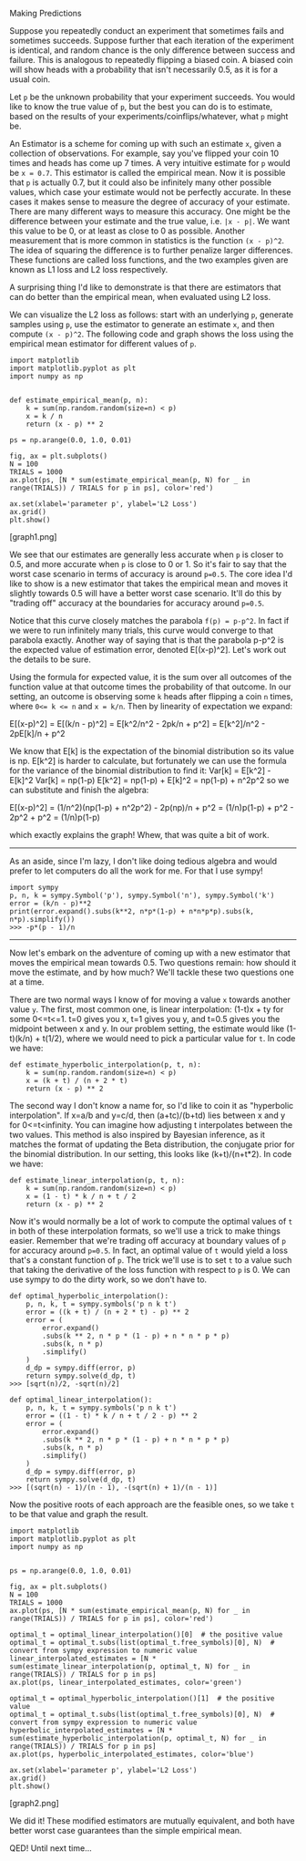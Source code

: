 Making Predictions

Suppose you repeatedly conduct an experiment that sometimes fails and sometimes succeeds. Suppose further that each iteration of the experiment is identical, and random chance is the only difference between success and failure. This is analogous to repeatedly flipping a biased coin. A biased coin will show heads with a probability that isn't necessarily 0.5, as it is for a usual coin.

Let `p` be the unknown probability that your experiment succeeds. You would like to know the true value of `p`, but the best you can do is to estimate, based on the results of your experiments/coinflips/whatever, what `p` might be. 

An Estimator is a scheme for coming up with such an estimate `x`, given a collection of observations. For example, say you've flipped your coin 10 times and heads has come up 7 times. A very intuitive estimate for `p` would be `x = 0.7`. This estimator is called the empirical mean. Now it is possible that `p` is actually 0.7, but it could also be infinitely many other possible values, which case your estimate would not be perfectly accurate. In these cases it makes sense to measure the degree of accuracy of your estimate. There are many different ways to measure this accuracy. One might be the difference between your estimate and the true value, i.e. `|x - p|`. We want this value to be 0, or at least as close to 0 as possible. Another measurement that is more common in statistics is the function `(x - p)^2`. The idea of squaring the difference is to further penalize larger differences. These functions are called loss functions, and the two examples given are known as L1 loss and L2 loss respectively. 

A surprising thing I'd like to demonstrate is that there are estimators that can do better than the empirical mean, when evaluated using L2 loss.

We can visualize the L2 loss as follows: start with an underlying `p`, generate samples using `p`, use the estimator to generate an estimate `x`, and then compute `(x - p)^2`. The following code and graph shows the loss using the empirical mean estimator for different values of `p`.

```
import matplotlib
import matplotlib.pyplot as plt
import numpy as np


def estimate_empirical_mean(p, n):
    k = sum(np.random.random(size=n) < p)
    x = k / n
    return (x - p) ** 2

ps = np.arange(0.0, 1.0, 0.01)

fig, ax = plt.subplots()
N = 100
TRIALS = 1000
ax.plot(ps, [N * sum(estimate_empirical_mean(p, N) for _ in range(TRIALS)) / TRIALS for p in ps], color='red')

ax.set(xlabel='parameter p', ylabel='L2 Loss')
ax.grid()
plt.show()
```
[graph1.png]

We see that our estimates are generally less accurate when `p` is closer to 0.5, and more accurate when `p` is close to 0 or 1. So it's fair to say that the worst case scenario in terms of accuracy is around `p=0.5`. The core idea I'd like to show is a new estimator that takes the empirical mean and moves it slightly towards 0.5 will have a better worst case scenario. It'll do this by "trading off" accuracy at the boundaries for accuracy around `p=0.5`.

Notice that this curve closely matches the parabola `f(p) = p-p^2`. In fact if we were to run infinitely many trials, this curve would converge to that parabola exactly. Another way of saying that is that the parabola p-p^2 is the expected value of estimation error, denoted E[(x-p)^2]. Let's work out the details to be sure.

Using the formula for expected value, it is the sum over all outcomes of the function value at that outcome times the probability of that outcome. In our setting, an outcome is observing some `k` heads after flipping a coin `n` times, where `0<= k <= n` and `x = k/n`. Then by linearity of expectation we expand:

E[(x-p)^2] = E[(k/n - p)^2] = E[k^2/n^2 - 2pk/n + p^2] = E[k^2]/n^2 - 2pE[k]/n + p^2

We know that E[k] is the expectation of the binomial distribution so its value is np. E[k^2] is harder to calculate, but fortunately we can use the formula for the variance of the binomial distribution to find it:
Var[k] = E[k^2] - E[k]^2
Var[k] = np(1-p)
E[k^2] = np(1-p) + E[k]^2 = np(1-p) + n^2p^2
so we can substitute and finish the algebra:

E[(x-p)^2] = (1/n^2)(np(1-p) + n^2p^2) - 2p(np)/n + p^2
= (1/n)p(1-p) + p^2 - 2p^2 + p^2
= (1/n)p(1-p)

which exactly explains the graph! Whew, that was quite a bit of work.

---------------------

As an aside, since I'm lazy, I don't like doing tedious algebra and would prefer to let computers do all the work for me. For that I use sympy!

```
import sympy
p, n, k = sympy.Symbol('p'), sympy.Symbol('n'), sympy.Symbol('k')
error = (k/n - p)**2
print(error.expand().subs(k**2, n*p*(1-p) + n*n*p*p).subs(k, n*p).simplify())
>>> -p*(p - 1)/n
```

---------------------

Now let's embark on the adventure of coming up with a new estimator that moves the empirical mean towards 0.5. Two questions remain: how should it move the estimate, and by how much? We'll tackle these two questions one at a time. 

There are two normal ways I know of for moving a value `x` towards another value `y`. The first, most common one, is linear interpolation: (1-t)x + ty for some 0<=t<=1. t=0 gives you x, t=1 gives you y, and t=0.5 gives you the midpoint between x and y. In our problem setting, the estimate would like (1-t)(k/n) + t(1/2), where we would need to pick a particular value for `t`. In code we have:

```
def estimate_hyperbolic_interpolation(p, t, n):
    k = sum(np.random.random(size=n) < p)
    x = (k + t) / (n + 2 * t)
    return (x - p) ** 2
```

The second way I don't know a name for, so I'd like to coin it as "hyperbolic interpolation". If x=a/b and y=c/d, then (a+tc)/(b+td) lies between x and y for 0<=t<infinity. You can imagine how adjusting t interpolates between the two values. This method is also inspired by Bayesian inference, as it matches the format of updating the Beta distribution, the conjugate prior for the binomial distribution. In our setting, this looks like (k+t)/(n+t*2). In code we have:

```
def estimate_linear_interpolation(p, t, n):
    k = sum(np.random.random(size=n) < p)
    x = (1 - t) * k / n + t / 2
    return (x - p) ** 2
```

Now it's would normally be a lot of work to compute the optimal values of `t` in both of these interpolation formats, so we'll use a trick to make things easier. Remember that we're trading off accuracy at boundary values of `p` for accuracy around `p=0.5`. In fact, an optimal value of `t` would yield a loss that's a constant function of `p`. The trick we'll use is to set `t` to a value such that taking the derivative of the loss function with respect to `p` is 0. We can use sympy to do the dirty work, so we don't have to.

```
def optimal_hyperbolic_interpolation():
    p, n, k, t = sympy.symbols('p n k t')
    error = ((k + t) / (n + 2 * t) - p) ** 2
    error = (
        error.expand()
        .subs(k ** 2, n * p * (1 - p) + n * n * p * p)
        .subs(k, n * p)
        .simplify()
    )
    d_dp = sympy.diff(error, p)
    return sympy.solve(d_dp, t)
>>> [sqrt(n)/2, -sqrt(n)/2]
```

```
def optimal_linear_interpolation():
    p, n, k, t = sympy.symbols('p n k t')
    error = ((1 - t) * k / n + t / 2 - p) ** 2
    error = (
        error.expand()
        .subs(k ** 2, n * p * (1 - p) + n * n * p * p)
        .subs(k, n * p)
        .simplify()
    )
    d_dp = sympy.diff(error, p)
    return sympy.solve(d_dp, t)
>>> [(sqrt(n) - 1)/(n - 1), -(sqrt(n) + 1)/(n - 1)]
```

Now the positive roots of each approach are the feasible ones, so we take `t` to be that value and graph the result.

```
import matplotlib
import matplotlib.pyplot as plt
import numpy as np


ps = np.arange(0.0, 1.0, 0.01)

fig, ax = plt.subplots()
N = 100
TRIALS = 1000
ax.plot(ps, [N * sum(estimate_empirical_mean(p, N) for _ in range(TRIALS)) / TRIALS for p in ps], color='red')

optimal_t = optimal_linear_interpolation()[0]  # the positive value
optimal_t = optimal_t.subs(list(optimal_t.free_symbols)[0], N)  # convert from sympy expression to numeric value
linear_interpolated_estimates = [N * sum(estimate_linear_interpolation(p, optimal_t, N) for _ in range(TRIALS)) / TRIALS for p in ps]
ax.plot(ps, linear_interpolated_estimates, color='green')

optimal_t = optimal_hyperbolic_interpolation()[1]  # the positive value
optimal_t = optimal_t.subs(list(optimal_t.free_symbols)[0], N)  # convert from sympy expression to numeric value
hyperbolic_interpolated_estimates = [N * sum(estimate_hyperbolic_interpolation(p, optimal_t, N) for _ in range(TRIALS)) / TRIALS for p in ps]
ax.plot(ps, hyperbolic_interpolated_estimates, color='blue')

ax.set(xlabel='parameter p', ylabel='L2 Loss')
ax.grid()
plt.show()
```

[graph2.png]

We did it! These modified estimators are mutually equivalent, and both have better worst case guarantees than the simple empirical mean.

QED! Until next time...
